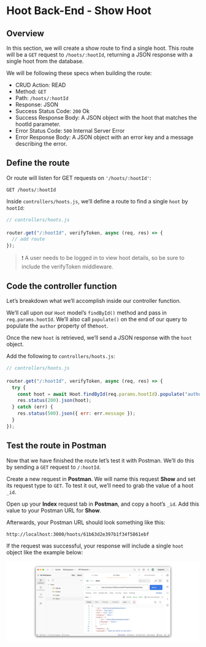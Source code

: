 # Hoot Back-End - Show Hoot

## Overview
In this section, we will create a show route to find a single hoot. This route will be a `GET` request to `/hoots/:hootId`, returning a JSON response with a single hoot from the database.

We will be following these specs when building the route:

- CRUD Action: READ
- Method: `GET`
- Path: `/hoots/:hootId`
- Response: JSON
- Success Status Code: `200` Ok
- Success Response Body: A JSON object with the hoot that matches the hootId parameter.
- Error Status Code: `500` Internal Server Error
- Error Response Body: A JSON object with an error key and a message describing the error.

## Define the route
Or route will listen for GET requests on `'/hoots/:hootId'`:

```
GET /hoots/:hootId
```

Inside `controllers/hoots.js`, we’ll define a route to find a single `hoot` by `hootId`:

```js
// controllers/hoots.js

router.get("/:hootId", verifyToken, async (req, res) => {
  // add route
});
```
> ❗ A user needs to be logged in to view hoot details, so be sure to include the verifyToken middleware.

## Code the controller function
Let’s breakdown what we’ll accomplish inside our controller function.

We’ll call upon our `Hoot` model’s `findById()` method and pass in `req.params.hootId`. We’ll also call `populate()` on the end of our query to populate the `author` property of the`hoot`.

Once the new `hoot` is retrieved, we’ll send a JSON response with the `hoot` object.

Add the following to `controllers/hoots.js`:

```js
// controllers/hoots.js

router.get("/:hootId", verifyToken, async (req, res) => {
  try {
    const hoot = await Hoot.findById(req.params.hootId).populate("author");
    res.status(200).json(hoot);
  } catch (err) {
    res.status(500).json({ err: err.message });
  }
});
```

## Test the route in Postman
Now that we have finished the route let’s test it with Postman. We’ll do this by sending a `GET` request to `/:hootId`.

Create a new request in **Postman**. We will name this request **Show** and set its request type to `GET`. To test it out, we’ll need to grab the value of a hoot `_id`.

Open up your **Index** request tab in **Postman**, and copy a hoot’s `_id`. Add this value to your Postman URL for **Show**.

Afterwards, your Postman URL should look something like this:

```
http://localhost:3000/hoots/61b63d2e397b1f34f5861ebf
```
If the request was successful, your response will include a single `hoot` object like the example below:

![success get one hoot](/public/images/show.png)